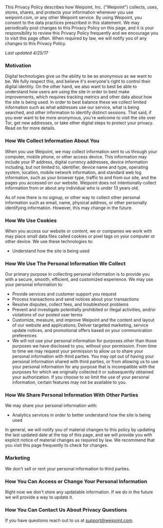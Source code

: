 This Privacy Policy describes how Weipoint, Inc. ("Weipoint") collects, uses, stores, shares, and protects your information whenever you use weipoint.com, or any other Weipoint service. By using Weipoint, you consent to the data practices prescribed in this statement. We may periodically post changes to this Privacy Policy on this page, and it is your responsibility to review this Privacy Policy frequently and we encourage you to visit this page often. When required by law, we will notify you of any changes to this Privacy Policy.

*Last updated 4/25/17*

### Motivation
Digital technologies give us the ability to be as anonymous as we want to be. We fully respect this, and believe it's everyone's right to control their digital identity. On the other hand, we also want to best be able to understand how users are using the site in order to best make improvements, which requires tracking metrics and other data about how the site is being used. In order to best balance these we collect limited information such as what addresses use our service, what is being searched, and other information to identify distinct sessions. That said, if you ever want to be more anonymous, you're welcome to visit the site over Tor, get new addresses, or take other digital steps to protect your privacy. Read on for more details.

### How We Collect Information About You
When you use Weipoint, we may collect information sent to us through your computer, mobile phone, or other access device. This information may include your IP address, digital currency addresses, device information including, but not limited to, identifier, device name and type, operating system, location, mobile network information, and standard web log information, such as your browser type, traffic to and from our site, and the pages you accessed on our website. Weipoint does not intentionally collect information from or about any individual who is under 13 years old.

As of now there is no signup, or other way to collect other personal information such as email, name, physical address, or other personally identifying information. However, this may change in the future.

### How We Use Cookies

When you access our website or content, we or companies we work with may place small data files called cookies or pixel tags on your computer or other device. We use these technologies to:

* Understand how the site is being used

### How We Use The Personal Information We Collect

Our primary purpose in collecting personal information is to provide you with a secure, smooth, efficient, and customized experience. We may use your personal information to:

* Provide services and customer support you request
* Process transactions and send notices about your transactions
* Resolve disputes, collect fees, and troubleshoot problems
* Prevent and investigate potentially prohibited or illegal activities, and/or violations of our posted user terms
* Customize, measure, and improve Weipoint and the content and layout of our website and applications;
Deliver targeted marketing, service update notices, and promotional offers based on your communication preferences
* We will not use your personal information for purposes other than those purposes we have disclosed to you, without your permission. From time to time we may request your permission to allow us to share your personal information with third parties. You may opt out of having your personal information shared with third parties, or from allowing us to use your personal information for any purpose that is incompatible with the purposes for which we originally collected it or subsequently obtained your authorization. If you choose to so limit the use of your personal information, certain features may not be available to you.

### How We Share Personal Information With Other Parties

We may share your personal information with:

* Analytics services in order to better understand how the site is being used

In general, we will notify you of material changes to this policy by updating the last updated date at the top of this page, and we will provide you with explicit notice of material changes as required by law. We recommend that you visit this page frequently to check for changes.

### Marketing

We don't sell or rent your personal information to third parties.

### How You Can Access or Change Your Personal Information

Right now we don't store any updatable information. If we do in the future we will provide a way to update it.

### How You Can Contact Us About Privacy Questions

If you have questions reach out to us at support@weipoint.com.
